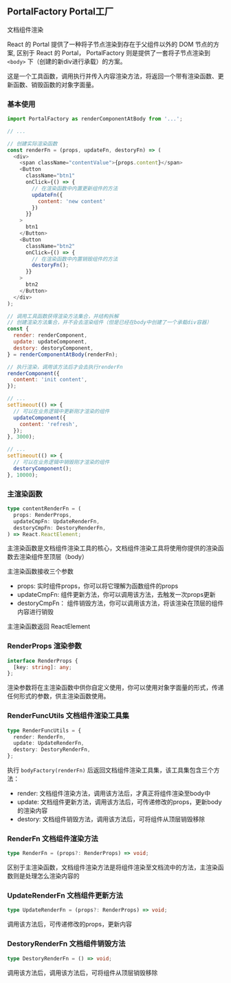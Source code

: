 ## PortalFactory Portal工厂

文档组件渲染

React 的 Portal 提供了一种将子节点渲染到存在于父组件以外的 DOM 节点的方案, 区别于 React 的 Portal， PortalFactory 则是提供了一套将子节点渲染到 `<body>` 下（创建的新div进行承载）的方案。

这是一个工具函数，调用执行并传入内容渲染方法，将返回一个带有渲染函数、更新函数、销毁函数的对象字面量。

### 基本使用

```javascript
import PortalFactory as renderComponentAtBody from '...';

// ...

// 创建实际渲染函数
const renderFn = (props, updateFn, destoryFn) => (
  <div>
    <span className="contentValue">{props.content}</span>
    <Button
      className="btn1"
      onClick={() => {
        // 在渲染函数中内置更新组件的方法
        updateFn({
          content: 'new content'
        })
      }}
    >
      btn1
    </Button>
    <Button
      className="btn2"
      onClick={() => {
        // 在渲染函数中内置销毁组件的方法
        destoryFn();
      }}
    >
      btn2
    </Button>
  </div>
);

// 调用工具函数获得渲染方法集合，并结构拆解
// 创建渲染方法集合，并不会去渲染组件（但是已经在body中创建了一个承载div容器）
const {
  render: renderComponent,
  update: updateComponent,
  destory: destoryComponent,
} = renderComponentAtBody(renderFn);

// 执行渲染，调用该方法后才会去执行renderFn
renderComponent({
  content: 'init content',
});

// ...
setTimeout(() => {
  // 可以在业务逻辑中更新刚才渲染的组件
  updateComponent({
    content: 'refresh',
  });
}, 3000);

// ...
setTimeout(() => {
  // 可以在业务逻辑中销毁刚才渲染的组件
  destoryComponent();
}, 10000);

```

### 主渲染函数

```typescript
type contentRenderFn = (
  props: RenderProps,
  updateCmpFn: UpdateRenderFn,
  destoryCmpFn: DestoryRenderFn,
) => React.ReactElement;
```
主渲染函数是文档组件渲染工具的核心，文档组件渲染工具将使用你提供的渲染函数去渲染组件至顶层（body）

主渲染函数接收三个参数

+ props: 实时组件props，你可以将它理解为函数组件的props
+ updateCmpFn: 组件更新方法，你可以调用该方法，去触发一次props更新
+ destoryCmpFn： 组件销毁方法，你可以调用该方法，将该渲染在顶层的组件内容进行销毁

主渲染函数返回 ReactElement

### RenderProps 渲染参数

```typescript
interface RenderProps {
  [key: string]: any;
};
```

渲染参数将在主渲染函数中供你自定义使用，你可以使用对象字面量的形式，传递任何形式的参数，供主渲染函数使用。

### RenderFuncUtils 文档组件渲染工具集

```typescript
type RenderFuncUtils = {
  render: RenderFn,
  update: UpdateRenderFn,
  destory: DestoryRenderFn,
};
```

执行 `bodyFactory(renderFn)` 后返回文档组件渲染工具集，该工具集包含三个方法：

+ render: 文档组件渲染方法，调用该方法后，才真正将组件渲染至body中
+ update: 文档组件更新方法，调用该方法后，可传递修改的props，更新body的渲染内容
+ destory: 文档组件销毁方法，调用该方法后，可将组件从顶层销毁移除

### RenderFn 文档组件渲染方法

```typescript
type RenderFn = (props?: RenderProps) => void;
```

区别于主渲染函数，文档组件渲染方法是将组件渲染至文档流中的方法，主渲染函数则是处理怎么渲染内容的

### UpdateRenderFn 文档组件更新方法

```typescript
type UpdateRenderFn = (props?: RenderProps) => void;
```

调用该方法后，可传递修改的props，更新内容

### DestoryRenderFn 文档组件销毁方法

```typescript
type DestoryRenderFn = () => void;
```

调用该方法后，调用该方法后，可将组件从顶层销毁移除